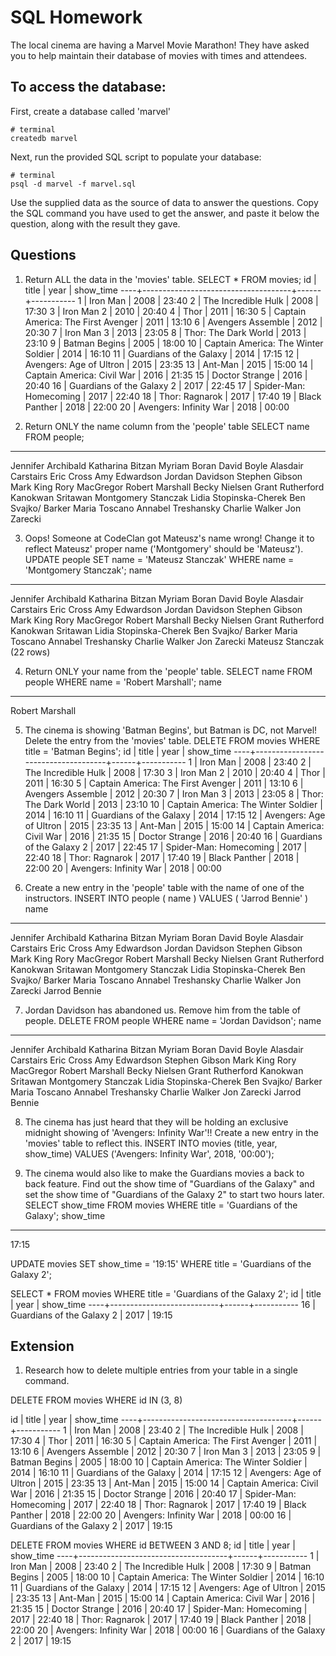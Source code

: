 # SQL Homework

The local cinema are having a Marvel Movie Marathon! They have asked you to help maintain their database of movies with times and attendees.

## To access the database:

First, create a database called 'marvel'

```
# terminal
createdb marvel
```

Next, run the provided SQL script to populate your database:

```
# terminal
psql -d marvel -f marvel.sql
```

Use the supplied data as the source of data to answer the questions. Copy the SQL command you have used to get the answer, and paste it below the question, along with the result they gave.

## Questions

1.  Return ALL the data in the 'movies' table.
SELECT * FROM movies;
id |                title                | year | show_time
----+-------------------------------------+------+-----------
  1 | Iron Man                            | 2008 | 23:40
  2 | The Incredible Hulk                 | 2008 | 17:30
  3 | Iron Man 2                          | 2010 | 20:40
  4 | Thor                                | 2011 | 16:30
  5 | Captain America: The First Avenger  | 2011 | 13:10
  6 | Avengers Assemble                   | 2012 | 20:30
  7 | Iron Man 3                          | 2013 | 23:05
  8 | Thor: The Dark World                | 2013 | 23:10
  9 | Batman Begins                       | 2005 | 18:00
 10 | Captain America: The Winter Soldier | 2014 | 16:10
 11 | Guardians of the Galaxy             | 2014 | 17:15
 12 | Avengers: Age of Ultron             | 2015 | 23:35
 13 | Ant-Man                             | 2015 | 15:00
 14 | Captain America: Civil War          | 2016 | 21:35
 15 | Doctor Strange                      | 2016 | 20:40
 16 | Guardians of the Galaxy 2           | 2017 | 22:45
 17 | Spider-Man: Homecoming              | 2017 | 22:40
 18 | Thor: Ragnarok                      | 2017 | 17:40
 19 | Black Panther                       | 2018 | 22:00
 20 | Avengers: Infinity War              | 2018 | 00:00

2.  Return ONLY the name column from the 'people' table
SELECT name FROM people;
------------------------
 Jennifer Archibald
 Katharina Bitzan
 Myriam Boran
 David Boyle
 Alasdair Carstairs
 Eric Cross
 Amy Edwardson
 Jordan Davidson
 Stephen Gibson
 Mark King
 Rory MacGregor
 Robert Marshall
 Becky Nielsen
 Grant Rutherford
 Kanokwan Sritawan
 Montgomery Stanczak
 Lidia Stopinska-Cherek
 Ben Svajko/ Barker
 Maria Toscano
 Annabel Treshansky
 Charlie Walker
 Jon Zarecki

3.  Oops! Someone at CodeClan got Mateusz's name wrong! Change it to reflect Mateusz' proper name ('Montgomery' should be 'Mateusz').
UPDATE people SET name = 'Mateusz Stanczak' WHERE name = 'Montgomery Stanczak';
name          
------------------------
Jennifer Archibald
Katharina Bitzan
Myriam Boran
David Boyle
Alasdair Carstairs
Eric Cross
Amy Edwardson
Jordan Davidson
Stephen Gibson
Mark King
Rory MacGregor
Robert Marshall
Becky Nielsen
Grant Rutherford
Kanokwan Sritawan
Lidia Stopinska-Cherek
Ben Svajko/ Barker
Maria Toscano
Annabel Treshansky
Charlie Walker
Jon Zarecki
Mateusz Stanczak
(22 rows)

4.  Return ONLY your name from the 'people' table.
SELECT name FROM people WHERE name = 'Robert Marshall';
name       
-----------------
Robert Marshall

5.  The cinema is showing 'Batman Begins', but Batman is DC, not Marvel! Delete the entry from the 'movies' table.
DELETE FROM movies WHERE title = 'Batman Begins';
id |                title                | year | show_time
----+-------------------------------------+------+-----------
  1 | Iron Man                            | 2008 | 23:40
  2 | The Incredible Hulk                 | 2008 | 17:30
  3 | Iron Man 2                          | 2010 | 20:40
  4 | Thor                                | 2011 | 16:30
  5 | Captain America: The First Avenger  | 2011 | 13:10
  6 | Avengers Assemble                   | 2012 | 20:30
  7 | Iron Man 3                          | 2013 | 23:05
  8 | Thor: The Dark World                | 2013 | 23:10
 10 | Captain America: The Winter Soldier | 2014 | 16:10
 11 | Guardians of the Galaxy             | 2014 | 17:15
 12 | Avengers: Age of Ultron             | 2015 | 23:35
 13 | Ant-Man                             | 2015 | 15:00
 14 | Captain America: Civil War          | 2016 | 21:35
 15 | Doctor Strange                      | 2016 | 20:40
 16 | Guardians of the Galaxy 2           | 2017 | 22:45
 17 | Spider-Man: Homecoming              | 2017 | 22:40
 18 | Thor: Ragnarok                      | 2017 | 17:40
 19 | Black Panther                       | 2018 | 22:00
 20 | Avengers: Infinity War              | 2018 | 00:00

6.  Create a new entry in the 'people' table with the name of one of the instructors.
INSERT INTO people (
  name
) VALUES (
  'Jarrod Bennie'
)
name          
------------------------
Jennifer Archibald
Katharina Bitzan
Myriam Boran
David Boyle
Alasdair Carstairs
Eric Cross
Amy Edwardson
Jordan Davidson
Stephen Gibson
Mark King
Rory MacGregor
Robert Marshall
Becky Nielsen
Grant Rutherford
Kanokwan Sritawan
Montgomery Stanczak
Lidia Stopinska-Cherek
Ben Svajko/ Barker
Maria Toscano
Annabel Treshansky
Charlie Walker
Jon Zarecki
Jarrod Bennie


7.  Jordan Davidson has abandoned us. Remove him from the table of people.
DELETE FROM people WHERE name = 'Jordan Davidson';
name          
------------------------
Jennifer Archibald
Katharina Bitzan
Myriam Boran
David Boyle
Alasdair Carstairs
Eric Cross
Amy Edwardson
Stephen Gibson
Mark King
Rory MacGregor
Robert Marshall
Becky Nielsen
Grant Rutherford
Kanokwan Sritawan
Montgomery Stanczak
Lidia Stopinska-Cherek
Ben Svajko/ Barker
Maria Toscano
Annabel Treshansky
Charlie Walker
Jon Zarecki
Jarrod Bennie

8.  The cinema has just heard that they will be holding an exclusive midnight showing of 'Avengers: Infinity War'!! Create a new entry in the 'movies' table to reflect this.
INSERT INTO movies (title, year, show_time) VALUES ('Avengers: Infinity War', 2018, '00:00');

9.  The cinema would also like to make the Guardians movies a back to back feature. Find out the show time of "Guardians of the Galaxy" and set the show time of "Guardians of the Galaxy 2" to start two hours later.
SELECT show_time FROM movies WHERE title = 'Guardians of the Galaxy';
show_time
-----------
17:15

UPDATE movies SET show_time = '19:15' WHERE title = 'Guardians of the Galaxy 2';

SELECT * FROM movies WHERE title = 'Guardians of the Galaxy 2';
id |           title           | year | show_time
----+---------------------------+------+-----------
16 | Guardians of the Galaxy 2 | 2017 | 19:15



## Extension

1.  Research how to delete multiple entries from your table in a single command.

 DELETE FROM movies WHERE id IN (3, 8)

 id |                title                | year | show_time
----+-------------------------------------+------+-----------
 1 | Iron Man                            | 2008 | 23:40
 2 | The Incredible Hulk                 | 2008 | 17:30
 4 | Thor                                | 2011 | 16:30
 5 | Captain America: The First Avenger  | 2011 | 13:10
 6 | Avengers Assemble                   | 2012 | 20:30
 7 | Iron Man 3                          | 2013 | 23:05
 9 | Batman Begins                       | 2005 | 18:00
10 | Captain America: The Winter Soldier | 2014 | 16:10
11 | Guardians of the Galaxy             | 2014 | 17:15
12 | Avengers: Age of Ultron             | 2015 | 23:35
13 | Ant-Man                             | 2015 | 15:00
14 | Captain America: Civil War          | 2016 | 21:35
15 | Doctor Strange                      | 2016 | 20:40
17 | Spider-Man: Homecoming              | 2017 | 22:40
18 | Thor: Ragnarok                      | 2017 | 17:40
19 | Black Panther                       | 2018 | 22:00
20 | Avengers: Infinity War              | 2018 | 00:00
16 | Guardians of the Galaxy 2           | 2017 | 19:15

DELETE FROM movies WHERE id BETWEEN 3 AND 8;
id |                title                | year | show_time
----+-------------------------------------+------+-----------
 1 | Iron Man                            | 2008 | 23:40
 2 | The Incredible Hulk                 | 2008 | 17:30
 9 | Batman Begins                       | 2005 | 18:00
10 | Captain America: The Winter Soldier | 2014 | 16:10
11 | Guardians of the Galaxy             | 2014 | 17:15
12 | Avengers: Age of Ultron             | 2015 | 23:35
13 | Ant-Man                             | 2015 | 15:00
14 | Captain America: Civil War          | 2016 | 21:35
15 | Doctor Strange                      | 2016 | 20:40
17 | Spider-Man: Homecoming              | 2017 | 22:40
18 | Thor: Ragnarok                      | 2017 | 17:40
19 | Black Panther                       | 2018 | 22:00
20 | Avengers: Infinity War              | 2018 | 00:00
16 | Guardians of the Galaxy 2           | 2017 | 19:15
